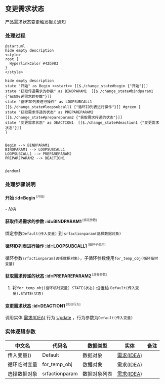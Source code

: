 ## 变更需求状态 <!-- {docsify-ignore-all} -->

   产品需求状态变更触发相关通知

### 处理过程

```plantuml
@startuml
hide empty description
<style>
root {
  HyperlinkColor #42b983
}
</style>

hide empty description
state "开始" as Begin <<start>> [[$./change_state#begin {"开始"}]]
state "获取传递需求的参数" as BINDPARAM1  [[$./change_state#bindparam1 {"获取传递需求的参数"}]]
state "循环ID列表进行操作" as LOOPSUBCALL1  [[$./change_state#loopsubcall1 {"循环ID列表进行操作"}]] #green {
state "获取需求传递的状态" as PREPAREPARAM2  [[$./change_state#prepareparam2 {"获取需求传递的状态"}]]
state "变更需求状态" as DEACTION1  [[$./change_state#deaction1 {"变更需求状态"}]]
}


Begin --> BINDPARAM1
BINDPARAM1 --> LOOPSUBCALL1
LOOPSUBCALL1 --> PREPAREPARAM2
PREPAREPARAM2 --> DEACTION1


@enduml
```


### 处理步骤说明

#### 开始 :id=Begin<sup class="footnote-symbol"> <font color=gray size=1>[开始]</font></sup>



*- N/A*
#### 获取传递需求的参数 :id=BINDPARAM1<sup class="footnote-symbol"> <font color=gray size=1>[绑定参数]</font></sup>



绑定参数`Default(传入变量)` 到 `srfactionparam(选择数据对象)`
#### 循环ID列表进行操作 :id=LOOPSUBCALL1<sup class="footnote-symbol"> <font color=gray size=1>[循环子调用]</font></sup>



循环参数`srfactionparam(选择数据对象)`，子循环参数使用`for_temp_obj(循环临时变量)`
#### 获取需求传递的状态 :id=PREPAREPARAM2<sup class="footnote-symbol"> <font color=gray size=1>[准备参数]</font></sup>



1. 将`for_temp_obj(循环临时变量).STATE(状态)` 设置给  `Default(传入变量).STATE(状态)`

#### 变更需求状态 :id=DEACTION1<sup class="footnote-symbol"> <font color=gray size=1>[实体行为]</font></sup>



调用实体 [需求(IDEA)](module/ProdMgmt/idea.md) 行为 [Update](module/ProdMgmt/idea#行为) ，行为参数为`Default(传入变量)`



### 实体逻辑参数

|    中文名   |    代码名    |  数据类型    |  实体   |备注 |
| --------| --------| -------- | -------- | --------   |
|传入变量(<i class="fa fa-check"/></i>)|Default|数据对象|[需求(IDEA)](module/ProdMgmt/idea.md)||
|循环临时变量|for_temp_obj|数据对象|[需求(IDEA)](module/ProdMgmt/idea.md)||
|选择数据对象|srfactionparam|数据对象列表|[需求(IDEA)](module/ProdMgmt/idea.md)||
